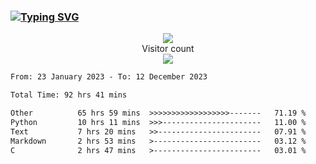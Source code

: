 ### <a href="https://git.io/typing-svg"><img src="https://readme-typing-svg.herokuapp.com?font=Fira+Code&pause=1000&width=435&lines=+Hi+%F0%9F%91%8B+There+is+Chenghow" alt="Typing SVG" /></a>
<p align="center"> 
  <img src="https://github-readme-stats.vercel.app/api?username=chenghow&show_icons=true"><br>
  Visitor count<br>
  <img src="https://profile-counter.glitch.me/chenghow/count.svg">
</p>

<!--START_SECTION:waka-->

```txt
From: 23 January 2023 - To: 12 December 2023

Total Time: 92 hrs 41 mins

Other          65 hrs 59 mins  >>>>>>>>>>>>>>>>>>-------   71.19 %
Python         10 hrs 11 mins  >>>----------------------   11.00 %
Text           7 hrs 20 mins   >>-----------------------   07.91 %
Markdown       2 hrs 53 mins   >------------------------   03.12 %
C              2 hrs 47 mins   >------------------------   03.01 %
```

<!--END_SECTION:waka-->
